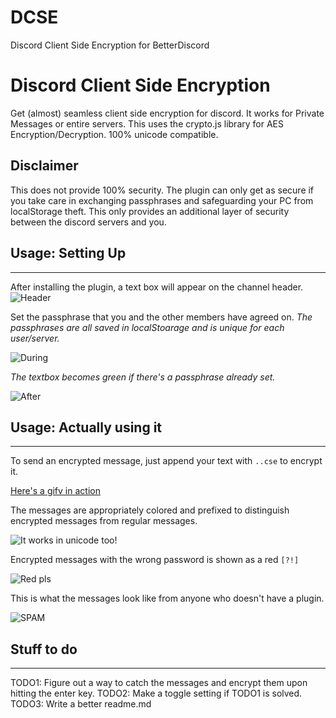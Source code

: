 # DCSE
Discord Client Side Encryption for BetterDiscord


# Discord Client Side Encryption
Get (almost) seamless client side encryption for discord. It works for Private Messages or entire servers.
This uses the crypto.js library for AES Encryption/Decryption. 100% unicode compatible.

## Disclaimer
This does not provide 100% security. The plugin can only get as secure if you take care in exchanging passphrases and safeguarding your PC from localStorage theft. This only provides an additional layer of security between the discord servers and you.

## Usage: Setting Up
-------
After installing the plugin, a text box will appear on the channel header.
![Header](http://i.imgur.com/6bUKCR3.png)


Set the passphrase that you and the other members have agreed on.
*The passphrases are all saved in localStoarage and is unique for each user/server.*

![During](http://i.imgur.com/UuELGYS.png)

_The textbox becomes green if there's a passphrase already set._

![After](http://i.imgur.com/Ndv0Lps.png)

## Usage: Actually using it
------
To send an encrypted message, just append your text with `..cse` to encrypt it.

[Here's a gifv in action](http://i.imgur.com/cZZPNAC.gifv)

The messages are appropriately colored and prefixed to distinguish encrypted messages from regular messages.

![It works in unicode too!](http://i.imgur.com/WVNKFWY.png)

Encrypted messages with the wrong password is shown as a red `[?!]`

![Red pls](http://i.imgur.com/qE3Ti1I.png)

This is what the messages look like from anyone who doesn't have a plugin.

![SPAM](http://i.imgur.com/ggBtXQe.png)

## Stuff to do
------
TODO1: Figure out a way to catch the messages and encrypt them upon hitting the enter key.
TODO2: Make a toggle setting if TODO1 is solved.
TODO3: Write a better readme.md
